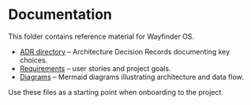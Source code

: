 # Documentation

This folder contains reference material for Wayfinder OS.

- [ADR directory](adr/) – Architecture Decision Records documenting key choices.
- [Requirements](requirements.md) – user stories and project goals.
- [Diagrams](diagrams/) – Mermaid diagrams illustrating architecture and data flow.

Use these files as a starting point when onboarding to the project.

